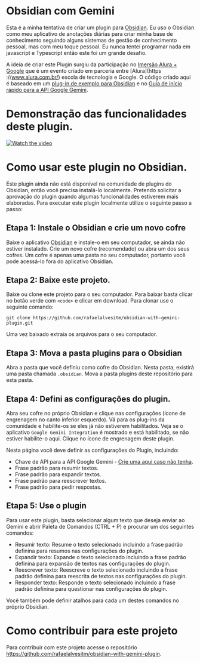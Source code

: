 # Obsidian com Gemini

Esta é a minha tentativa de criar um plugin para [Obsidian](https://obsidian.md). Eu uso o Obsidian como meu aplicativo de anotações diárias para criar minha base de conhecimento seguindo alguns sistemas de gestão de conhecimento pessoal, mas com meu toque pessoal. Eu nunca tentei programar nada em javascript e Typescript então este foi um grande desafio. 

A ideia de criar este Plugin surgiu da participação no [Imersão Alura + Google](https://www.alura.com.br/artigos/imersao-ia) que é um evento criado em parceria entre [Alura](https ://www.alura.com.br/) escola de tecnologia e Google. O código criado aqui é baseado em um [plug-in de exemplo para Obsidian](https://github.com/obsidianmd/obsidian-sample-plugin) e no [Guia de início rápido para a API Google Gemini](https://ai.google.dev/gemini-api/docs/ai-studio-quickstart).

# Demonstração das funcionalidades deste plugin. 

[![Watch the video](https://img.youtube.com/vi/<VIDEO_ID>/hqdefault.jpg)]([https://www.youtube.com/embed/<VIDEO_ID>](https://www.youtube.com/watch?v=sSppw88coQ4))

# Como usar este plugin no Obsidian. 

Este plugin ainda não está disponível na comunidade de plugins do Obsidian, então você precisa instalá-lo localmente. Pretendo solicitar a aprovação do plugin quando algumas funcionalidades estiverem mais elaboradas. Para executar este plugin localmente utilize o seguinte passo a passo:

## Etapa 1: Instale o Obsidian e crie um novo cofre

Baixe o aplicativo [Obsidian](https://obsidian.md) e instale-o em seu computador, se ainda não estiver instalado. Crie um novo cofre (recomendado) ou abra um dos seus cofres. Um cofre é apenas uma pasta no seu computador, portanto você pode acessá-lo fora do aplicativo Obsidian.

## Etapa 2: Baixe este projeto.

Baixe ou clone este projeto para o seu computador. Para baixar basta clicar no botão verde com `<code>` e clicar em download. Para clonar use o seguinte comando:

```shell
git clone https://github.com/rafaelalvesitm/obsidian-with-gemini-plugin.git
```
Uma vez baixado extraia os arquivos para o seu computador.

## Etapa 3: Mova a pasta plugins para o Obsidian

Abra a pasta que você definiu como cofre do Obsidian. Nesta pasta, existirá uma pasta chamada `.obsidian`. Mova a pasta plugins deste repositório para esta pasta. 

## Etapa 4: Defini as configurações do plugin. 

Abra seu cofre no próprio Obsidian e clique nas configurações (ícone de engrenagem no canto inferior esquerdo). Vá para os plug-ins da comunidade e habilite-os se eles já não estiverem habilitados. Veja se o aplicativo `Google Gemini Integration` é mostrado e está habilitado, se não estiver habilite-o aqui. Clique no ícone de engrenagem deste plugin. 

Nesta página você deve definir as configurações do Plugin, incluindo:

- Chave de API para a API Google Gemini - [Crie uma aqui caso não tenha](https://aistudio.google.com/app/u/1/apikey). 
- Frase padrão para resumir textos.
- Frase padrão para expandir textos.
- Frase padrão para reescrever textos. 
- Frase padrão para pedir respostas.

## Etapa 5: Use o plugin

Para usar este plugin, basta selecionar algum texto que deseja enviar ao Gemini e abrir  Paleta de Comandos (CTRL + P) e procurar um dos seguintes comandos:

- Resumir texto: Resume o texto selecionado incluindo a frase padrão definina para resumos nas configurações do plugin. 
- Expandir texto: Expande o texto selecionado incluindo a frase padrão definina para expansão de textos nas configurações do plugin. 
- Reescrever texto: Reescreve o texto selecionado incluindo a frase padrão definina para reescrita de textos nas configurações do plugin.
- Responder texto: Responde o texto selecionado incluindo a frase padrão definina para questionar nas configurações do plugin.

Você também pode definir atalhos para cada um destes comandos no próprio Obsidian. 

# Como contribuir para este projeto

Para contribuir com este projeto acesse o repositório https://github.com/rafaelalvesitm/obsidian-with-gemini-plugin. 
